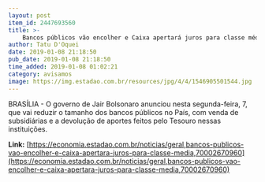 ```yaml
---
layout: post
item_id: 2447693560
title: >-
    Bancos públicos vão encolher e Caixa apertará juros para classe média
author: Tatu D'Oquei
date: 2019-01-08 21:18:50
pub_date: 2019-01-08 21:18:50
time_added: 2019-01-08 01:02:21
category: avisamos
image: https://img.estadao.com.br/resources/jpg/4/4/1546905501544.jpg
---
```


BRASÍLIA - O governo de Jair Bolsonaro anunciou nesta segunda-feira, 7, que vai reduzir o tamanho dos bancos públicos no País, com venda de subsidiárias e a devolução de aportes feitos pelo Tesouro nessas instituições.

**Link:** [https://economia.estadao.com.br/noticias/geral,bancos-publicos-vao-encolher-e-caixa-apertara-juros-para-classe-media,70002670960](https://economia.estadao.com.br/noticias/geral,bancos-publicos-vao-encolher-e-caixa-apertara-juros-para-classe-media,70002670960)

